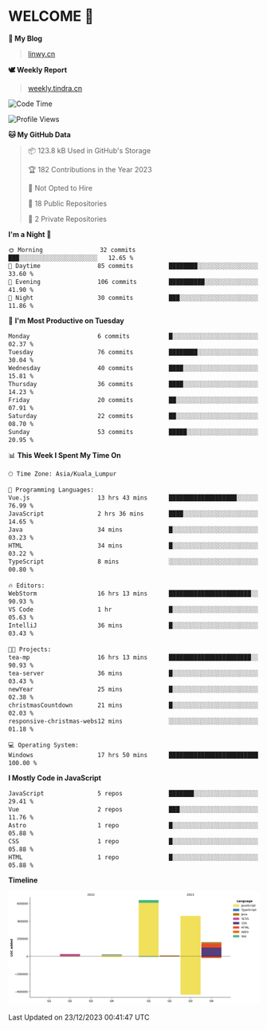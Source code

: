 # WELCOME 👋

**🐶 My Blog**
> [linwy.cn](linwy.cn)

**🕊️ Weekly Report**
> [weekly.tindra.cn](weekly.tindra.cn)
<!--START_SECTION:waka-->
![Code Time](http://img.shields.io/badge/Code%20Time-708%20hrs%203%20mins-blue)

![Profile Views](http://img.shields.io/badge/Profile%20Views-41-blue)

**🐱 My GitHub Data** 

> 📦 123.8 kB Used in GitHub's Storage 
 > 
> 🏆 182 Contributions in the Year 2023
 > 
> 🚫 Not Opted to Hire
 > 
> 📜 18 Public Repositories 
 > 
> 🔑 2 Private Repositories 
 > 
**I'm a Night 🦉** 

```text
🌞 Morning                32 commits          ███░░░░░░░░░░░░░░░░░░░░░░   12.65 % 
🌆 Daytime                85 commits          ████████░░░░░░░░░░░░░░░░░   33.60 % 
🌃 Evening                106 commits         ██████████░░░░░░░░░░░░░░░   41.90 % 
🌙 Night                  30 commits          ███░░░░░░░░░░░░░░░░░░░░░░   11.86 % 
```
📅 **I'm Most Productive on Tuesday** 

```text
Monday                   6 commits           █░░░░░░░░░░░░░░░░░░░░░░░░   02.37 % 
Tuesday                  76 commits          ████████░░░░░░░░░░░░░░░░░   30.04 % 
Wednesday                40 commits          ████░░░░░░░░░░░░░░░░░░░░░   15.81 % 
Thursday                 36 commits          ████░░░░░░░░░░░░░░░░░░░░░   14.23 % 
Friday                   20 commits          ██░░░░░░░░░░░░░░░░░░░░░░░   07.91 % 
Saturday                 22 commits          ██░░░░░░░░░░░░░░░░░░░░░░░   08.70 % 
Sunday                   53 commits          █████░░░░░░░░░░░░░░░░░░░░   20.95 % 
```


📊 **This Week I Spent My Time On** 

```text
🕑︎ Time Zone: Asia/Kuala_Lumpur

💬 Programming Languages: 
Vue.js                   13 hrs 43 mins      ███████████████████░░░░░░   76.99 % 
JavaScript               2 hrs 36 mins       ████░░░░░░░░░░░░░░░░░░░░░   14.65 % 
Java                     34 mins             █░░░░░░░░░░░░░░░░░░░░░░░░   03.23 % 
HTML                     34 mins             █░░░░░░░░░░░░░░░░░░░░░░░░   03.22 % 
TypeScript               8 mins              ░░░░░░░░░░░░░░░░░░░░░░░░░   00.80 % 

🔥 Editors: 
WebStorm                 16 hrs 13 mins      ███████████████████████░░   90.93 % 
VS Code                  1 hr                █░░░░░░░░░░░░░░░░░░░░░░░░   05.63 % 
IntelliJ                 36 mins             █░░░░░░░░░░░░░░░░░░░░░░░░   03.43 % 

🐱‍💻 Projects: 
tea-mp                   16 hrs 13 mins      ███████████████████████░░   90.93 % 
tea-server               36 mins             █░░░░░░░░░░░░░░░░░░░░░░░░   03.43 % 
newYear                  25 mins             █░░░░░░░░░░░░░░░░░░░░░░░░   02.38 % 
christmasCountdown       21 mins             █░░░░░░░░░░░░░░░░░░░░░░░░   02.03 % 
responsive-christmas-webs12 mins             ░░░░░░░░░░░░░░░░░░░░░░░░░   01.18 % 

💻 Operating System: 
Windows                  17 hrs 50 mins      █████████████████████████   100.00 % 
```

**I Mostly Code in JavaScript** 

```text
JavaScript               5 repos             ███████░░░░░░░░░░░░░░░░░░   29.41 % 
Vue                      2 repos             ███░░░░░░░░░░░░░░░░░░░░░░   11.76 % 
Astro                    1 repo              █░░░░░░░░░░░░░░░░░░░░░░░░   05.88 % 
CSS                      1 repo              █░░░░░░░░░░░░░░░░░░░░░░░░   05.88 % 
HTML                     1 repo              █░░░░░░░░░░░░░░░░░░░░░░░░   05.88 % 
```



**Timeline**

![Lines of Code chart](https://raw.githubusercontent.com/rieraa/rieraa/main/assets/bar_graph.png)


 Last Updated on 23/12/2023 00:41:47 UTC
<!--END_SECTION:waka-->
